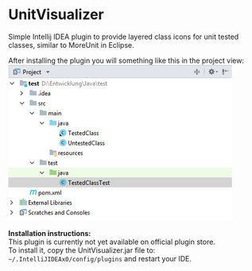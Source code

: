 # UnitVisualizer
Simple Intellij IDEA plugin to provide layered class icons for unit tested classes, similar to MoreUnit in Eclipse.

After installing the plugin you will something like this in the project view:  
![Alt text](/Screenshot.png?raw=true "Screenshot")  


**Installation instructions:**  
This plugin is currently not yet available on official plugin store.  
To install it, copy the UnitVisualizer.jar file to: `~/.IntelliJIDEAx0/config/plugins` and restart your IDE.